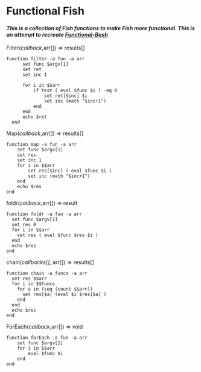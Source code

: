 # Functional Fish

#### _This is a collection of Fish functions to make Fish more functional. This is an attempt to recreate [Functional-Bash](https://github.com/AppleFoxUser42/Functional-Bash)_

Filter(_callback_,arr[]) => results[]
```fish
function filter -a fun -a arr
      set func $argv[1]
      set ret
      set inc 1
      
      for i in $$arr
          if test ( eval $func $i ) -eq 0
              set ret[$inc] $i
              set inc (math "$inc+1")
          end
      end
      echo $ret
  end
```

Map(_callback_,arr[]) => results[]
```fish
function map -a fun -a arr
    set func $argv[1]
    set res
    set inc 1
    for i in $$arr
        set res[$inc] ( eval $func $i )
        set inc (math "$inc+1")
    end
    echo $res
end
```

foldr(_callback_,arr[]) => result
```fish
function foldr -a fun -a arr
  set func $argv[1]
  set res 0
  for i in $$arr
    set res ( eval $func $res $i )
  end
  echo $res
end
```

chain(_callbacks[]_, arr[]) => results[]
```fish
function chain -a funcs -a arr
  set res $$arr
  for i in $$funcs
    for a in (seq (count $$arr))
      set res[$a] (eval $i $res[$a] )
    end
  end
  echo $res
end
```

ForEach(_callback_,arr[]) => void
```fish
function forEach -a fun -a arr
    set func $argv[1]
    for i in $$arr
        eval $func $i
    end
end
```
